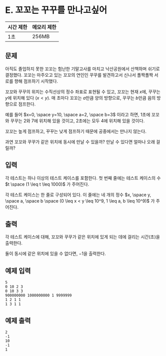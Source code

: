 # E. 꼬꼬는 꾸꾸를 만나고싶어

| 시간 제한 | 메모리 제한 |
| --- | --- |
| 1초 | 256MB |

## 문제

아직도 졸업하지 못한 꼬꼬는 험난한 기말고사를 마치고 낙산공원에서 산책하며 쉬기로 결정했다. 꼬꼬는 마주오고 있는 꼬꼬의 연인인 꾸꾸를 발견하고서 신나서 폴짝폴짝 서로를 향해 점프하기 시작했다.

꼬꼬와 꾸꾸의 위치는 수직선상의 정수 좌표로 표현될 수 있고, 꼬꼬는 현재 $x$에, 꾸꾸는 $y$에 위치해 있다 $(x < y)$. 매 초마다 꼬꼬는 $a$만큼 양의 방향으로, 꾸꾸는 $b$만큼 음의 방향으로 점프한다.

예를 들어 $x=0, \space y=10, \space a=2, \space b=3$ 이라고 하면, 1초에 꼬꼬와 꾸꾸는 2와 7에 위치해 있을 것이고, 2초에는 모두 4에 위치해 있을 것이다.

꼬꼬는 높게 점프하고, 꾸꾸는 낮게 점프하기 때문에 공중에서는 만나지 않는다.

과연 꼬꼬와 꾸꾸가 같은 위치에 동시에 만날 수 있을까? 만날 수 있다면 얼마나 오래 걸릴까?

## 입력

각 테스트는 하나 이상의 테스트 케이스를 포함한다. 첫 번째 줄에는 테스트 케이스의 수 $t \space  (1 \leq t \leq 1000)$ 가 주어진다.

각 테스트 케이스는 한 줄로 구성되어 있다. 이 줄에는 네 개의 정수 $x, \space y, \space a, \space b \space (0 \leq x < y \leq 10^9, 1 \leq a, b \leq 10^9)$ 가 주어진다.

## 출력

각 테스트 케이스에 대해, 꼬꼬와 꾸꾸가 같은 위치에 있게 되는 데에 걸리는 시간(초)을 출력한다.

둘이 동시에 같은 위치에 있을 수 없다면, −1을 출력한다.

## 예제 입력

```
5
0 10 2 3
0 10 3 3
900000000 1000000000 1 9999999
1 2 1 1
1 3 1 1
```
## 예제 출력

```
2
-1
10
-1
1
```

